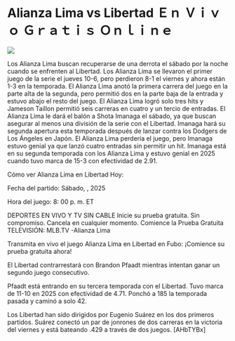 # Alianza Lima vs Libertad Ｅｎ Ｖｉｖｏ Ｇｒａｔｉｓ Ｏｎｌｉｎｅ  
  
  
[![](https://i.imgur.com/qSNzIqt.png)](https://movie.rssnews.media/WVEKWWccp.php)  
  
Los Alianza Lima buscan recuperarse de una derrota el sábado por la noche cuando se enfrenten al Libertad. Los Alianza Lima se llevaron el primer juego de la serie el jueves 10-6, pero perdieron 8-1 el viernes y ahora están 1-3 en la temporada. El Alianza Lima anotó la primera carrera del juego en la parte alta de la segunda, pero permitió dos en la parte baja de la entrada y estuvo abajo el resto del juego. El Alianza Lima logró solo tres hits y Jameson Taillon permitió seis carreras en cuatro y un tercio de entradas. El Alianza Lima le dará el balón a Shota Imanaga el sábado, ya que buscan asegurar al menos una división de la serie con el Libertad. Imanaga hará su segunda apertura esta temporada después de lanzar contra los Dodgers de Los Ángeles en Japón. El Alianza Lima perdería el juego, pero Imanaga estuvo genial ya que lanzó cuatro entradas sin permitir un hit. Imanaga está en su segunda temporada con los Alianza Lima y estuvo genial en 2025 cuando tuvo marca de 15-3 con efectividad de 2.91.

Cómo ver Alianza Lima en Libertad Hoy:

Fecha del partido: Sábado, , 2025

Hora del juego: 8: 00 p. m. ET

DEPORTES EN VIVO Y TV SIN CABLE
Inicie su prueba gratuita. Sin compromiso. Cancela en cualquier momento.
Comience la Prueba Gratuita
TELEVISIÓN: MLB.TV -Alianza Lima

Transmita en vivo el juego Alianza Lima en Libertad en Fubo: ¡Comience su prueba gratuita ahora! 

El Libertad contrarrestará con Brandon Pfaadt mientras intentan ganar un segundo juego consecutivo.

Pfaadt está entrando en su tercera temporada con el Libertad. Tuvo marca de 11-10 en 2025 con efectividad de 4.71. Ponchó a 185 la temporada pasada y caminó a solo 42.

Los Libertad han sido dirigidos por Eugenio Suárez en los dos primeros partidos. Suárez conectó un par de jonrones de dos carreras en la victoria del viernes y está bateando .429 a través de dos juegos. [AHbTYBx]